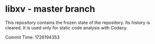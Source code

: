 # libxv - master branch

This repository contains the frozen state of the repository.
Its history is cleared. It is used only for static code
analysis with Codacy.

Commit Time: 1726194353